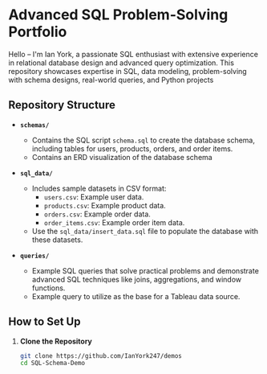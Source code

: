 # Advanced SQL Problem-Solving Portfolio

Hello – I'm Ian York, a passionate SQL enthusiast with extensive experience in relational database design and advanced query optimization. This repository showcases expertise in SQL, data modeling,  problem-solving with schema designs, real-world queries, and Python projects

## Repository Structure

- **`schemas/`**
  - Contains the SQL script `schema.sql` to create the database schema, including tables for users, products, orders, and order items.
  - Contains an ERD visualization of the database schema

- **`sql_data/`**
  - Includes sample datasets in CSV format:
    - `users.csv`: Example user data.
    - `products.csv`: Example product data.
    - `orders.csv`: Example order data.
    - `order_items.csv`: Example order item data.
  - Use the `sql_data/insert_data.sql` file to populate the database with these datasets.

- **`queries/`**
  - Example SQL queries that solve practical problems and demonstrate advanced SQL techniques like joins, aggregations, and window functions.
  - Example query to utilize as the base for a Tableau data source.

## How to Set Up

1. **Clone the Repository**
   ```bash
   git clone https://github.com/IanYork247/demos
   cd SQL-Schema-Demo
